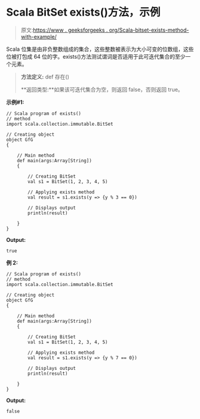 # Scala BitSet exists()方法，示例

> 原文:[https://www . geeksforgeeks . org/Scala-bitset-exists-method-with-example/](https://www.geeksforgeeks.org/scala-bitset-exists-method-with-example/)

Scala 位集是由非负整数组成的集合，这些整数被表示为大小可变的位数组，这些位被打包成 64 位的字。exists()方法测试谓词是否适用于此可迭代集合的至少一个元素。

> **方法定义:** def 存在()
> 
> **返回类型:**如果该可迭代集合为空，则返回 false，否则返回 true。

**示例#1:**

```
// Scala program of exists() 
// method 
import scala.collection.immutable.BitSet 

// Creating object 
object GfG 
{ 

    // Main method 
    def main(args:Array[String]) 
    { 

        // Creating BitSet 
        val s1 = BitSet(1, 2, 3, 4, 5) 

        // Applying exists method 
        val result = s1.exists(y => {y % 3 == 0})  

        // Displays output 
        println(result) 

    } 
} 
```

**Output:**

```
true

```

**例 2:**

```
// Scala program of exists() 
// method 
import scala.collection.immutable.BitSet 

// Creating object 
object GfG 
{ 

    // Main method 
    def main(args:Array[String]) 
    { 

        // Creating BitSet 
        val s1 = BitSet(1, 2, 3, 4, 5) 

        // Applying exists method 
        val result = s1.exists(y => {y % 7 == 0})  

        // Displays output 
        println(result) 

    } 
} 
```

**Output:**

```
false

```